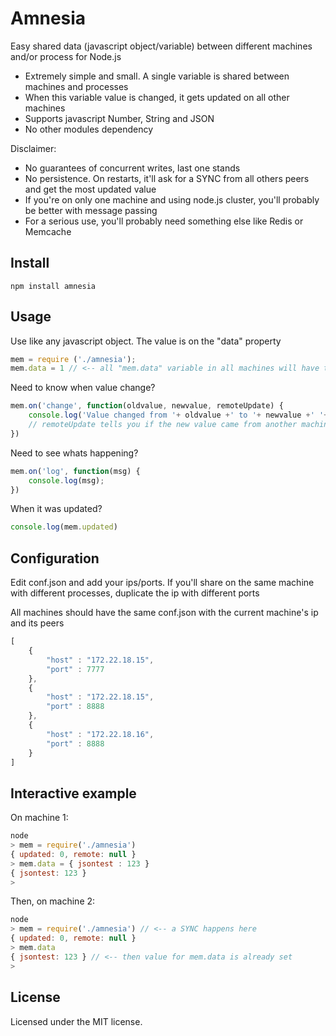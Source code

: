 # Amnesia

Easy shared data (javascript object/variable) between different machines and/or process for Node.js

* Extremely simple and small. A single variable is shared between machines and processes
* When this variable value is changed, it gets updated on all other machines
* Supports javascript Number, String and JSON
* No other modules dependency

Disclaimer:

* No guarantees of concurrent writes, last one stands
* No persistence. On restarts, it'll ask for a SYNC from all others peers and get the most updated value
* If you're on only one machine and using node.js cluster, you'll probably be better with message passing
* For a serious use, you'll probably need something else like Redis or Memcache

## Install

```
npm install amnesia
```

## Usage

Use like any javascript object. The value is on the "data" property
```js
mem = require ('./amnesia');
mem.data = 1 // <-- all "mem.data" variable in all machines will have their value set to 1

```

Need to know when value change?
```js
mem.on('change', function(oldvalue, newvalue, remoteUpdate) {
	console.log('Value changed from '+ oldvalue +' to '+ newvalue +' '+ (remoteUpdate ? 'remotely' : 'locally') );
	// remoteUpdate tells you if the new value came from another machine (set remotely)
})
```

Need to see whats happening?
```js
mem.on('log', function(msg) {
	console.log(msg);
})
```

When it was updated?
```js
console.log(mem.updated)
```

## Configuration

Edit conf.json and add your ips/ports. If you'll share on the same machine with different processes, duplicate the ip with different ports

All machines should have the same conf.json with the current machine's ip and its peers


```js
[
	{
		"host" : "172.22.18.15",
		"port" : 7777
	},
	{
		"host" : "172.22.18.15",
		"port" : 8888
	},
	{
		"host" : "172.22.18.16",
		"port" : 8888
	}
]
```

## Interactive example
On machine 1:
```js
node
> mem = require('./amnesia')
{ updated: 0, remote: null }
> mem.data = { jsontest : 123 }
{ jsontest: 123 }
>
```

Then, on machine 2:
```js
node
> mem = require('./amnesia') // <-- a SYNC happens here
{ updated: 0, remote: null }
> mem.data
{ jsontest: 123 } // <-- then value for mem.data is already set
>
```

## License

Licensed under the MIT license.